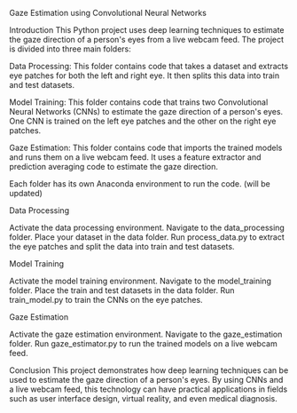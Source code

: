 Gaze Estimation using Convolutional Neural Networks

Introduction
This Python project uses deep learning techniques to estimate the gaze direction of a person's eyes from a live webcam feed. The project is divided into three main folders:

Data Processing: This folder contains code that takes a dataset and extracts eye patches for both the left and right eye. It then splits this data into train and test datasets.

Model Training: This folder contains code that trains two Convolutional Neural Networks (CNNs) to estimate the gaze direction of a person's eyes. One CNN is trained on the left eye patches and the other on the right eye patches.

Gaze Estimation: This folder contains code that imports the trained models and runs them on a live webcam feed. It uses a feature extractor and prediction averaging code to estimate the gaze direction.

Each folder has its own Anaconda environment to run the code.
(will be updated)


Data Processing

Activate the data processing environment.
Navigate to the data_processing folder.
Place your dataset in the data folder.
Run process_data.py to extract the eye patches and split the data into train and test datasets.

Model Training

Activate the model training environment.
Navigate to the model_training folder.
Place the train and test datasets in the data folder.
Run train_model.py to train the CNNs on the eye patches.

Gaze Estimation

Activate the gaze estimation environment.
Navigate to the gaze_estimation folder.
Run gaze_estimator.py to run the trained models on a live webcam feed.

Conclusion
This project demonstrates how deep learning techniques can be used to estimate the gaze direction of a person's eyes. By using CNNs and a live webcam feed, this technology can have practical applications in fields such as user interface design, virtual reality, and even medical diagnosis.
